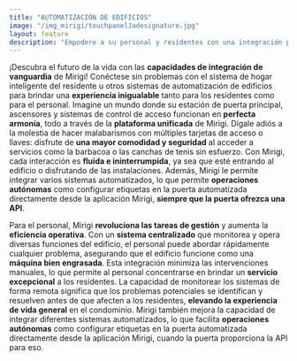 ```yaml
---
title: "AUTOMATIZACIÓN DE EDIFICIOS"
image: "/img_mirigi/touchpanelJadesignature.jpg"
layout: feature
description: "Empodere a su personal y residentes con una integración perfecta de la automatización de edificios. Desbloquee amenidades, monitoree áreas comunes y mejore la seguridad, todo desde una plataforma unificada."
---
```


¡Descubra el futuro de la vida con las **capacidades de integración de vanguardia** de Mirigi! Conéctese sin problemas con el sistema de hogar inteligente del residente u otros sistemas de automatización de edificios para brindar una **experiencia inigualable** tanto para los residentes como para el personal. Imagine un mundo donde su estación de puerta principal, ascensores y sistemas de control de acceso funcionan en **perfecta armonía**, todo a través de la **plataforma unificada** de Mirigi. Dígale adiós a la molestia de hacer malabarismos con múltiples tarjetas de acceso o llaves: disfrute de **una mayor comodidad y seguridad** al acceder a servicios como la barbacoa o las canchas de tenis sin esfuerzo. Con Mirigi, cada interacción es **fluida e ininterrumpida**, ya sea que esté entrando al edificio o disfrutando de las instalaciones. Además, Mirigi le permite integrar varios sistemas automatizados, lo que permite **operaciones autónomas** como configurar etiquetas en la puerta automatizada directamente desde la aplicación Mirigi, **siempre que la puerta ofrezca una API**.

Para el personal, Mirigi **revoluciona las tareas de gestión** y aumenta la **eficiencia operativa**. Con un **sistema centralizado** que monitorea y opera diversas funciones del edificio, el personal puede abordar rápidamente cualquier problema, asegurando que el edificio funcione como una **máquina bien engrasada**. Esta integración minimiza las intervenciones manuales, lo que permite al personal concentrarse en brindar un **servicio excepcional** a los residentes. La capacidad de monitorear los sistemas de forma remota significa que los problemas potenciales se identifican y resuelven antes de que afecten a los residentes, **elevando la experiencia de vida general** en el condominio. Mirigi también mejora la capacidad de integrar diferentes sistemas automatizados, lo que facilita **operaciones autónomas** como configurar etiquetas en la puerta automatizada directamente desde la aplicación Mirigi, cuando la puerta proporciona la API para eso.

